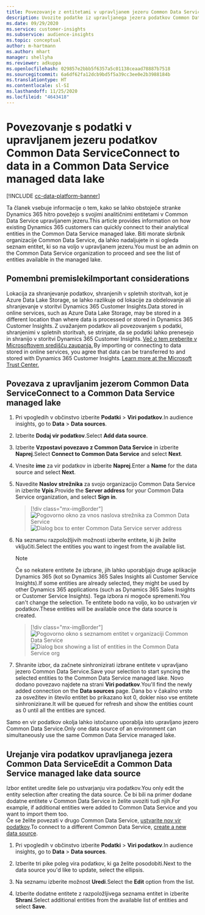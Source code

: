 ```yaml
---
title: Povezovanje z entitetami v upravljanem jezeru Common Data Service
description: Uvozite podatke iz upravljanega jezera podatkov Common Data Service.
ms.date: 09/29/2020
ms.service: customer-insights
ms.subservice: audience-insights
ms.topic: conceptual
author: m-hartmann
ms.author: mhart
manager: shellyha
ms.reviewer: adkuppa
ms.openlocfilehash: 029857e2bbb5f6357a5c01138ceaad78887b7518
ms.sourcegitcommit: 6a6df62fa12dcb9bd5f5a39cc3ee0e2b3988184b
ms.translationtype: HT
ms.contentlocale: sl-SI
ms.lasthandoff: 11/25/2020
ms.locfileid: "4643418"
---
```

# <a name="connect-to-data-in-a-common-data-service-managed-data-lake"></a><span data-ttu-id="32d21-103">Povezovanje s podatki v upravljanem jezeru podatkov Common Data Service</span><span class="sxs-lookup"><span data-stu-id="32d21-103">Connect to data in a Common Data Service managed data lake</span></span>

[!INCLUDE [cc-data-platform-banner](../includes/cc-data-platform-banner.md)]

<span data-ttu-id="32d21-104">Ta članek vsebuje informacije o tem, kako se lahko obstoječe stranke Dynamics 365 hitro povežejo s svojimi analitičnimi entitetami v Common Data Service upravljanem jezeru.</span><span class="sxs-lookup"><span data-stu-id="32d21-104">This article provides information on how existing Dynamics 365 customers can quickly connect to their analytical entities in the Common Data Service managed lake.</span></span> <span data-ttu-id="32d21-105">Biti morate skrbnik organizacije Common Data Service, da lahko nadaljujete in si ogleda seznam entitet, ki so na voljo v upravljanem jezeru.</span><span class="sxs-lookup"><span data-stu-id="32d21-105">You must be an admin on the Common Data Service organization to proceed and see the list of entities available in the managed lake.</span></span>

## <a name="important-considerations"></a><span data-ttu-id="32d21-106">Pomembni premisleki</span><span class="sxs-lookup"><span data-stu-id="32d21-106">Important considerations</span></span>

<span data-ttu-id="32d21-107">Lokacija za shranjevanje podatkov, shranjenih v spletnih storitvah, kot je Azure Data Lake Storage, se lahko razlikuje od lokacije za obdelovanje ali shranjevanje v storitvi Dynamics 365 Customer Insights.</span><span class="sxs-lookup"><span data-stu-id="32d21-107">Data stored in online services, such as Azure Data Lake Storage, may be stored in a different location than where data is processed or stored in Dynamics 365 Customer Insights.</span></span><span data-ttu-id="32d21-108"> Z uvažanjem podatkov ali povezovanjem s podatki, shranjenimi v spletnih storitvah, se strinjate, da se podatki lahko prenesejo in shranijo v storitvi Dynamics 365 Customer Insights. [Več o tem preberite v Microsoftovem središču zaupanja.](https://www.microsoft.com/trust-center)</span><span class="sxs-lookup"><span data-stu-id="32d21-108"> By importing or connecting to data stored in online services, you agree that data can be transferred to and stored with Dynamics 365 Customer Insights. [Learn more at the Microsoft Trust Center.](https://www.microsoft.com/trust-center)</span></span>

## <a name="connect-to-a-common-data-service-managed-lake"></a><span data-ttu-id="32d21-109">Povezava z upravljanim jezerom Common Data Service</span><span class="sxs-lookup"><span data-stu-id="32d21-109">Connect to a Common Data Service managed lake</span></span>

1. <span data-ttu-id="32d21-110">Pri vpogledih v občinstvo izberite **Podatki** > **Viri podatkov**.</span><span class="sxs-lookup"><span data-stu-id="32d21-110">In audience insights, go to **Data** > **Data sources**.</span></span>

2. <span data-ttu-id="32d21-111">Izberite **Dodaj vir podatkov**.</span><span class="sxs-lookup"><span data-stu-id="32d21-111">Select **Add data source**.</span></span>

3. <span data-ttu-id="32d21-112">Izberite **Vzpostavi povezavo z Common Data Service** in izberite **Naprej**.</span><span class="sxs-lookup"><span data-stu-id="32d21-112">Select **Connect to Common Data Service** and select **Next**.</span></span>

4. <span data-ttu-id="32d21-113">Vnesite **ime** za vir podatkov in izberite **Naprej**.</span><span class="sxs-lookup"><span data-stu-id="32d21-113">Enter a **Name** for the data source and select **Next**.</span></span>

5. <span data-ttu-id="32d21-114">Navedite **Naslov strežnika** za svojo organizacijo Common Data Service in izberite **Vpis**.</span><span class="sxs-lookup"><span data-stu-id="32d21-114">Provide the **Server address** for your Common Data Service organization, and select **Sign in**.</span></span>

   > [!div class="mx-imgBorder"]
   > <span data-ttu-id="32d21-115">![Pogovorno okno za vnos naslova strežnika za Common Data Service](media/enter-CDS-org-details.png)</span><span class="sxs-lookup"><span data-stu-id="32d21-115">![Dialog box to enter Common Data Service server address](media/enter-CDS-org-details.png)</span></span>

6. <span data-ttu-id="32d21-116">Na seznamu razpoložljivih možnosti izberite entitete, ki jih želite vključiti.</span><span class="sxs-lookup"><span data-stu-id="32d21-116">Select the entities you want to ingest from the available list.</span></span>    

   > [!NOTE]
   > <span data-ttu-id="32d21-117">Če so nekatere entitete že izbrane, jih lahko uporabljajo druge aplikacije Dynamics 365 (kot so Dynamics 365 Sales Insights ali Customer Service Insights).</span><span class="sxs-lookup"><span data-stu-id="32d21-117">If some entities are already selected, they might be used by other Dynamics 365 applications (such as Dynamics 365 Sales Insights or Customer Service Insights).</span></span> <span data-ttu-id="32d21-118">Tega izbora ni mogoče spremeniti.</span><span class="sxs-lookup"><span data-stu-id="32d21-118">You can't change the selection.</span></span> <span data-ttu-id="32d21-119">Te entitete bodo na voljo, ko bo ustvarjen vir podatkov.</span><span class="sxs-lookup"><span data-stu-id="32d21-119">These entities will be available once the data source is created.</span></span>

   > [!div class="mx-imgBorder"]
   > <span data-ttu-id="32d21-120">![Pogovorno okno s seznamom entitet v organizaciji Common Data Service](media/select-analytical-entities.png)</span><span class="sxs-lookup"><span data-stu-id="32d21-120">![Dialog box showing a list of entities in the Common Data Service org](media/select-analytical-entities.png)</span></span>

7. <span data-ttu-id="32d21-121">Shranite izbor, da začnete sinhronizirati izbrane entitete v upravljano jezero Common Data Service.</span><span class="sxs-lookup"><span data-stu-id="32d21-121">Save your selection to start syncing the selected entities to the Common Data Service managed lake.</span></span> <span data-ttu-id="32d21-122">Novo dodano povezavo najdete na strani **Viri podatkov**.</span><span class="sxs-lookup"><span data-stu-id="32d21-122">You'll find the newly added connection on the **Data sources** page.</span></span> <span data-ttu-id="32d21-123">Dana bo v čakalno vrsto za osvežitev in število entitet bo prikazano kot 0, dokler niso vse entitete sinhronizirane.</span><span class="sxs-lookup"><span data-stu-id="32d21-123">It will be queued for refresh and show the entities count as 0 until all the entities are synced.</span></span>

<span data-ttu-id="32d21-124">Samo en vir podatkov okolja lahko istočasno uporablja isto upravljano jezero Common Data Service.</span><span class="sxs-lookup"><span data-stu-id="32d21-124">Only one data source of an environment can simultaneously use the same Common Data Service managed lake.</span></span>

## <a name="edit-a-common-data-service-managed-lake-data-source"></a><span data-ttu-id="32d21-125">Urejanje vira podatkov upravljanega jezera Common Data Service</span><span class="sxs-lookup"><span data-stu-id="32d21-125">Edit a Common Data Service managed lake data source</span></span>

<span data-ttu-id="32d21-126">Izbor entitet uredite šele po ustvarjanju vira podatkov.</span><span class="sxs-lookup"><span data-stu-id="32d21-126">You only edit the entity selection after creating the data source.</span></span> <span data-ttu-id="32d21-127">Če bi bili na primer dodane dodatne entitete v Common Data Service in želite uvoziti tudi njih.</span><span class="sxs-lookup"><span data-stu-id="32d21-127">For example, if additional entities were added to Common Data Service and you want to import them too.</span></span>    
<span data-ttu-id="32d21-128">Če se želite povezati v drugo Common Data Service, [ustvarite nov vir podatkov](#connect-to-a-common-data-service-managed-lake).</span><span class="sxs-lookup"><span data-stu-id="32d21-128">To connect to a different Common Data Service, [create a new data source](#connect-to-a-common-data-service-managed-lake).</span></span>

1. <span data-ttu-id="32d21-129">Pri vpogledih v občinstvo izberite **Podatki** > **Viri podatkov**.</span><span class="sxs-lookup"><span data-stu-id="32d21-129">In audience insights, go to **Data** > **Data sources**.</span></span>

2. <span data-ttu-id="32d21-130">Izberite tri pike poleg vira podatkov, ki ga želite posodobiti.</span><span class="sxs-lookup"><span data-stu-id="32d21-130">Next to the data source you'd like to update, select the ellipsis.</span></span>

3. <span data-ttu-id="32d21-131">Na seznamu izberite možnost **Uredi**.</span><span class="sxs-lookup"><span data-stu-id="32d21-131">Select the **Edit** option from the list.</span></span>

4. <span data-ttu-id="32d21-132">Izberite dodatne entitete z razpoložljivega seznama entitet in izberite **Shrani**.</span><span class="sxs-lookup"><span data-stu-id="32d21-132">Select additional entities from the available list of entities and select **Save**.</span></span>
